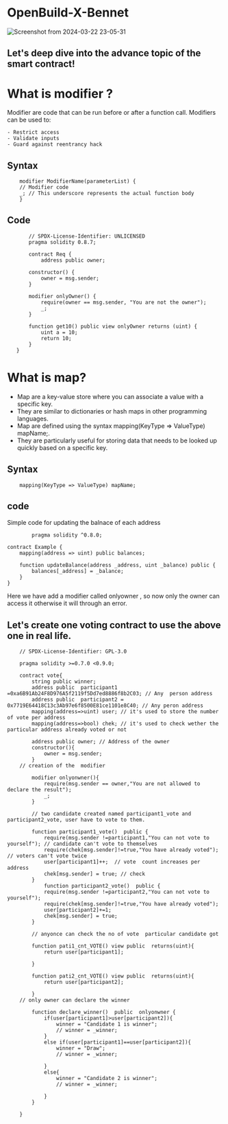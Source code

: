 # OpenBuild-X-Bennet


![Screenshot from 2024-03-22 23-05-31](https://github.com/Vikash-8090-Yadav/OpenBuild-X-Bennet/assets/85225156/f391a4b7-f3bb-4dcc-bd46-ea02d89028c3)


## Let's deep dive into the advance topic of the smart contract!


#  What is modifier ?


 Modifier are code that can be run before or after a function call.
 Modifiers can be used to:

    - Restrict access
    - Validate inputs
    - Guard against reentrancy hack
 
  
## Syntax 

```
    modifier ModifierName(parameterList) {
    // Modifier code
    _; // This underscore represents the actual function body
    }

```

## Code 
        
 ```
        // SPDX-License-Identifier: UNLICENSED
        pragma solidity 0.8.7;
        
        contract Req {
            address public owner;
    
        constructor() {
            owner = msg.sender;
        }
    
        modifier onlyOwner() {
            require(owner == msg.sender, "You are not the owner");
            _;
        }
    
        function get10() public view onlyOwner returns (uint) {
            uint a = 10; 
            return 10;
        }
    }

  ```
    
# What is  map?

 - Map are a key-value store where you can associate a value with a specific key.
 - They are similar to dictionaries or hash maps in other programming languages.
 - Map are defined using the syntax mapping(KeyType => ValueType) mapName;.
 - They are particularly useful for storing data that needs to be looked up quickly based on a specific key.

## Syntax 

```
    mapping(KeyType => ValueType) mapName;
```

## code 

Simple code for updating the balnace of each address


```
        pragma solidity ^0.8.0;

contract Example {
    mapping(address => uint) public balances;

    function updateBalance(address _address, uint _balance) public {
        balances[_address] = _balance;
    }
}

```




 Here we have add a modifier called onlyowner , so now only the owner can access it otherwise it will through an error.

 

## Let's  create one voting contract to  use the above one  in real life. 


```
    // SPDX-License-Identifier: GPL-3.0
    
    pragma solidity >=0.7.0 <0.9.0;
    
    contract vote{
        string public winner;
        address public  participant1 =0xa6B91Ab24F8D976A5f2119f5Dd7ed8886f8b2C03; // Any  person address
        address public  participant2 = 0x7719E64418C13c3Ab97e6f8500E81ce1101e8C40; // Any peron address
        mapping(address=>uint) user; // it's used to store the number of vote per address
        mapping(address=>bool) chek; // it's used to check wether the particular address already voted or not 
    
        address public owner; // Address of the owner
        constructor(){
            owner = msg.sender;
        }
    // creation of the  modifier 

        modifier onlyonwner(){
            require(msg.sender == owner,"You are not allowed to declare the result");
            _;
        }

        // two candidate created named participant1_vote and participant2_vote, user have to vote to them. 
    
        function participant1_vote()  public {
            require(msg.sender !=participant1,"You can not vote to yourself"); // candidate can't vote to themselves
            require(chek[msg.sender]!=true,"You have already voted"); // voters can't vote twice
            user[participant1]++;  // vote  count increases per address 
            chek[msg.sender] = true; // check 
        }
            function participant2_vote()  public {
            require(msg.sender !=participant2,"You can not vote to yourself");
            require(chek[msg.sender]!=true,"You have already voted");
            user[participant2]+=1;
            chek[msg.sender] = true;
        }

        // anyonce can check the no of vote  particular candidate got
    
        function pati1_cnt_VOTE() view public  returns(uint){
            return user[participant1];
    
        }
    
        function pati2_cnt_VOTE() view public  returns(uint){
            return user[participant2];
    
        }
    // only owner can declare the winner 
    
        function declare_winner()  public  onlyonwner {
            if(user[participant1]>user[participant2]){
                winner = "Candidate 1 is winner";
                // winner = _winner;
            }
            else if(user[participant1]==user[participant2]){
                winner = "Draw";
                // winner = _winner;
    
            }
            else{
                winner = "Candidate 2 is winner";
                // winner = _winner;
    
            }
        }
    
    }
```
